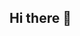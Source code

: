 ## Hi there 👋

<!--
**jwet-work/jwet-work** is a ✨ _special_ ✨ repository because its `README.md` (this file) appears on your GitHub profile.

Here are some ideas to get you started:

- 🔭 I’m currently working on my BI certification from TripleTen
- 🌱 I’m currently learning SQL, Tableau, Power BI, and Python
- 👯 I’m looking to collaborate on any intetestong larger scale data projects. Hopefully in the media or matkerting space. 
- 🤔 I’m looking for help with gettijng more hands on real world data experience 
- 💬 Ask me about my previous career in production, opertationsd, and project management. Or in food service. Or in educztion....
- 📫 How to reach me: jjw314@gmail.com
- 😄 Pronouns: he/him
- ⚡ Fun fact: Never had a drivers license 
-->
